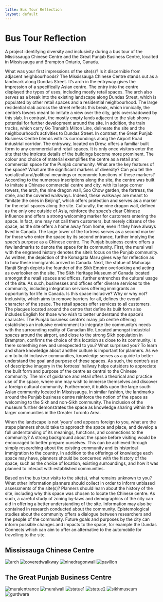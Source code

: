 ```yaml
---
title: Bus Tour Reflection
layout: default
---
```

# Bus Tour Reflection
A project identifying diversity and inclusivity during a bus tour of the Mississauga Chinese Centre and the Great Punjab Business Centre, localted in Mississauga and Brampton Ontario, Canada.


What was your first impressions of the site(s)? Is it discernible from adjacent neighbourhoods?
The Mississauga Chinese Centre stands out as a landmark along Dundas Street. It’s arch in the entryway gives the impression of a specifically Asian centre. The entry into the centre displayed the types of uses, including mostly retail spaces. The arch also serves as a break into the existing landscape along Dundas Street, which is populated by other retail spaces and a residential neighbourhood. The large residential slab across the street reflects this break, which ironically, the centre’s towers meant to imitate a view over the city, gets overshadowed by this slab. In contrast, the mostly empty lands adjacent to the slab shows potential for further development around the site. In addition, the train tracks, which carry Go Transit’s Milton Line, delineate the site and the neighbourhood’s activities to Dundas Street.
In contrast, the Great Punjab Business Centre blends with its surroundings along the Airport Road industrial corridor. The entryway, located on Drew, offers a familiar built form to any commercial and retail spaces. It is only once visitors enter the site that the intricate details of the buildings become more prominent. The colour and choice of material exemplifies the centre as a retail and commercial space for the Punjab community.
What are the key features of the space? What are the significant markers of diversity? Can you tell the social/cultural/political meanings or economic functions of these markers?
According to the numerous inscriptions along the site, the centre was built to imitate a Chinese commercial centre and city, with its large corner towers, the arch, the nine dragon wall, Soo Chow garden, the fortress, the stele, and the covered walkways. Indeed, these walkways are meant to “imitate the ones in Beijing”, which offers protection and serves as a marker for the retail spaces along the site. Culturally, the nine dragon wall, defined as the only one outside of Asia, reinforce the space’s clear Chinese influence and offers a strong welcoming marker for customers entering the space. In fact, one may not call them customers, but merely citizens of the space, as the site offers a home away from home, even if they have always lived in Canada. The large tower of the fortress serves as a second marker for those who enter the space by its second entrance, further implying the space’s purpose as a Chinese centre.
The Punjab business centre offers a few landmarks to denote the space for its community. First, the mural wall with the engraved history denotes the site’s focus on the Punjab community. As written, the depiction of the Komagata Maru gives way for reflection as to how these immigrants arrived in Canada. Next, the statue of Maharaja Ranjit Singh depicts the founder of the Sikh Empire overlooking and acting as overlooker on the site. The Sikh Heritage Museum of Canada located amongst the retail spaces and offices, further entrenches the cultural usage of the site. As such, businesses and offices offer diverse services to the community, including integration services offering immigrants an opportunity for life in Canada.
Is this space inclusive? Why or why not?
Inclusivity, which aims to remove barriers for all, defines the overall character of the space. The retail spaces offer services to all customers. The plaques located around the centre that define its built form also includes English for those who wish to better understand the space’s character.
The Punjab business centre’s many job centre offering establishes an inclusive environment to integrate the community’s needs with the surrounding reality of Canadian life. Located amongst industrial spaces around the airport, and close to the strong Sikh population in Brampton, confirms the choice of this location as close to its community.
Is there something new and unexpected to you? What surprised you?
To learn and share knowledge about another culture is important for planners. As we aim to build inclusive communities, knowledge serves as a guide to better understand the goal and purpose of these spaces. As such, the centre’s use of descriptive imagery in the fortress’ hallway helps outsiders to appreciate the built form and purpose of the centre as central to the Chinese community. The mix of guidance and retail offers a theorical and practice use of the space, where one may wish to immerse themselves and discover a foreign cultural community. Furthermore, it builds upon the large south Asian community located in Mississauga. In similar fashion, the landmarks around the Punjab business centre reinforce the notion of the space as welcoming to the Sikh and non-Sikh community. The inclusion of the museum further demonstrates the space as knowledge sharing within the larger communities in the Greater Toronto Area.

When the landscape is not ‘yours’ and appears foreign to you, what are the steps planners should take to approach the space and place, and develop a full understanding of its meanings, functions, and connections to the community?
A strong background about the space before visiting would be encouraged to better prepare ourselves. This can be achieved through simply researching about the existing community and its historical immigration to the country. In addition to the offerings of knowledge each space may have, planners should be concerned with the history of the space, such as the choice of location, existing surroundings, and how it was planned to interact with established communities.

Based on the bus tour visits to the site(s), what remains unknown to you? What other information planners should collect in order to inform unbiased assessments of the site(s)?
Planners should learn about the history of the site, including why this space was chosen to locate the Chinese centre. As such, a careful study of zoning by-laws and demographics of the city can aid in offering a better understanding of the site. Information may also be contained in research conducted about the community. Epistemological studies about the community offers a dialogue between researchers and the people of the community. Future goals and purposes by the city can inform possible changes and impacts to the space, for example the Dundas Connects which can aim to offer an alternative to the automobile for travelling to the site.

## Mississauga Chinese Centre
![arch](./tourpics/arch.jpg)
![coveredwalkway](./tourpics/coveredwalkway.jpg)
![ninedragonwall](./tourpics/nindragonwall.jpg)
![pavilion](./tourpics/pavilion.jpg)

## The Great Punjab Business Centre
![muralentrance](./tourpics/muralentrance.jpg)
![muralwall](./tourpics/muralwall.jpg)
![statue1](./tourpics/statue1.jpg)
![statue2](./tourpics/statue2.jpg)
![sikhmuseum](./tourpics/sikhmuseum.jpg)
![gurdwara](./tourpics/gurdwara.jpg)
